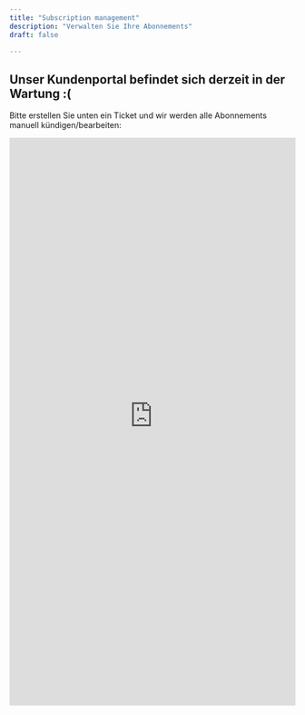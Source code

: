 ```yaml
---
title: "Subscription management"
description: "Verwalten Sie Ihre Abonnements"
draft: false

---
```


## Unser Kundenportal befindet sich derzeit in der Wartung :(

Bitte erstellen Sie unten ein Ticket und wir werden alle Abonnements manuell kündigen/bearbeiten:

<iframe title="Feedback Form" class="freshwidget-embedded-form" id="freshwidget-embedded-form" src="https://easycloudhost.freshdesk.com" scrolling="no" height="1000px" width="100%" frameborder="0" >
</iframe>